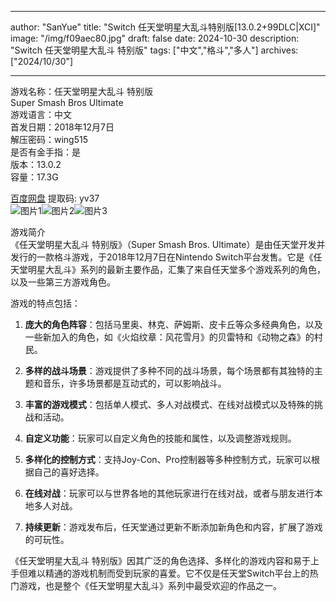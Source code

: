 
---
author: "SanYue"
title: "Switch 任天堂明星大乱斗特别版[13.0.2+99DLC|XCI]"
image: "/img/f09aec80.jpg"
draft: false
date: 2024-10-30
description: "Switch 任天堂明星大乱斗 特别版"
tags: ["中文","格斗","多人"]
archives: ["2024/10/30"]

---

游戏名称：任天堂明星大乱斗 特别版   
Super Smash Bros Ultimate    
游戏语言：中文  
首发日期：2018年12月7日  
解压密码：wing515  
是否有金手指：是  
版本：13.0.2   
容量：17.3G

[百度网盘](https://pan.baidu.com/s/1hw8gBOikZvqGBZUfgPyW9g) 提取码: yv37  
![图片1](/img/b54a3b72.jpg)![图片2](/img/d4fcf776.jpg)![图片3](/img/f49d6616.jpg)  

游戏简介  
《任天堂明星大乱斗 特别版》（Super Smash Bros. Ultimate）是由任天堂开发并发行的一款格斗游戏，于2018年12月7日在Nintendo Switch平台发售。它是《任天堂明星大乱斗》系列的最新主要作品，汇集了来自任天堂多个游戏系列的角色，以及一些第三方游戏角色。

游戏的特点包括：

1. **庞大的角色阵容**：包括马里奥、林克、萨姆斯、皮卡丘等众多经典角色，以及一些新加入的角色，如《火焰纹章：风花雪月》的贝雷特和《动物之森》的村民。

2. **多样的战斗场景**：游戏提供了多种不同的战斗场景，每个场景都有其独特的主题和音乐，许多场景都是互动式的，可以影响战斗。

3. **丰富的游戏模式**：包括单人模式、多人对战模式、在线对战模式以及特殊的挑战和活动。

4. **自定义功能**：玩家可以自定义角色的技能和属性，以及调整游戏规则。

5. **多样化的控制方式**：支持Joy-Con、Pro控制器等多种控制方式，玩家可以根据自己的喜好选择。

6. **在线对战**：玩家可以与世界各地的其他玩家进行在线对战，或者与朋友进行本地多人对战。

7. **持续更新**：游戏发布后，任天堂通过更新不断添加新角色和内容，扩展了游戏的可玩性。

《任天堂明星大乱斗 特别版》因其广泛的角色选择、多样化的游戏内容和易于上手但难以精通的游戏机制而受到玩家的喜爱。它不仅是任天堂Switch平台上的热门游戏，也是整个《任天堂明星大乱斗》系列中最受欢迎的作品之一。
